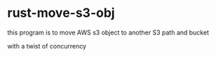 # rust-move-s3-obj

this program is to move AWS s3 object to another S3 path and bucket

with a twist of concurrency
